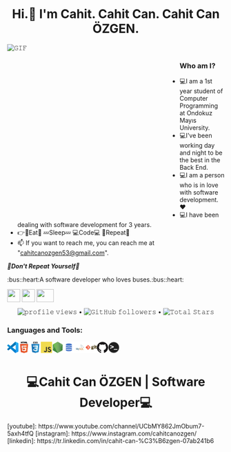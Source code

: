 <h1 align="center"> 
Hi.👋 I'm Cahit. Cahit Can. Cahit Can ÖZGEN.</h1>
 <a target="_blank"><img align="left" height="400" width="400" alt="𝙶𝙸𝙵" src="https://media2.giphy.com/media/iIqmM5tTjmpOB9mpbn/giphy.gif"></a>
<br/>

### Who am I?
 - :computer:I am a 1st year student of Computer Programming at Ondokuz Mayıs University. 
 - :computer:I've been working day and night to be the best in the Back End. 
 - :computer:I am a person who is in love with software development.:heart:
 - :computer:I have been dealing with software development for 3 years. 
 - :point_right::pizza:Eat:pizza: :zzz:Sleep:zzz: :computer:Code:computer: :repeat:Repeat:repeat: 
 - 📫 If you want to reach me, you can reach me at "cahitcanozgen53@gmail.com".

***:muscle:Don't Repeat Yourself:muscle:***




</p>
:bus::heart:A software developer who loves buses.:bus::heart:
<br>
<p align="left">
<a href="https://tr.linkedin.com/in/cahit-can-%C3%B6zgen-07ab241b6" target="blank"><img align="center" src="https://velanovascular.com/wp-content/uploads/2020/06/LinkedIn.png" height="30" width="30" /></a>
<a href="https://www.instagram.com/cahitcanozgen/" target="blank"><img align="center" src="https://upload.wikimedia.org/wikipedia/commons/thumb/e/e7/Instagram_logo_2016.svg/1200px-Instagram_logo_2016.svg.png"  height="30" width="30" /></a>
<a href="https://twitter.com/cahitcanozgen" target="blank"><img align="center" src="https://www.iics.k12.tr/wp-content/uploads/2019/07/twitter-logo-png-twitter-logo.png" height="30" width="40" />
</a>


<p align="center">
  <img src= "https://gpvc.arturio.dev/cahitcanozgenn" alt="𝚙𝚛𝚘𝚏𝚒𝚕𝚎 𝚟𝚒𝚎𝚠𝚜"> •  
  <img alt="𝙶𝚒𝚝𝙷𝚞𝚋 𝚏𝚘𝚕𝚕𝚘𝚠𝚎𝚛𝚜" src="https://img.shields.io/github/followers/cahitcanozgenn?label=Followers&style=social"> •   
  <img src="https://img.shields.io/github/stars/cahitcanozgenn?label=Stars" alt="𝚃𝚘𝚝𝚊𝚕 𝚂𝚝𝚊𝚛𝚜">
</p>



>

### Languages and Tools:

<img align="left" alt="Visual Studio Code" width="26px" src="https://raw.githubusercontent.com/github/explore/80688e429a7d4ef2fca1e82350fe8e3517d3494d/topics/visual-studio-code/visual-studio-code.png" />
<img align="left" alt="HTML5" width="26px" src="https://raw.githubusercontent.com/github/explore/80688e429a7d4ef2fca1e82350fe8e3517d3494d/topics/html/html.png" />
<img align="left" alt="CSS3" width="26px" src="https://raw.githubusercontent.com/github/explore/80688e429a7d4ef2fca1e82350fe8e3517d3494d/topics/css/css.png" />
<img align="left" alt="JavaScript" width="26px" src="https://raw.githubusercontent.com/github/explore/80688e429a7d4ef2fca1e82350fe8e3517d3494d/topics/javascript/javascript.png" />
<img align="left" alt="Node.js" width="26px" src="https://raw.githubusercontent.com/github/explore/80688e429a7d4ef2fca1e82350fe8e3517d3494d/topics/nodejs/nodejs.png" />
<img align="left" alt="SQL" width="26px" src="https://raw.githubusercontent.com/github/explore/80688e429a7d4ef2fca1e82350fe8e3517d3494d/topics/sql/sql.png" />
<img align="left" alt="MySQL" width="26px" src="https://raw.githubusercontent.com/github/explore/80688e429a7d4ef2fca1e82350fe8e3517d3494d/topics/mysql/mysql.png" />
<img align="left" alt="Git" width="26px" src="https://raw.githubusercontent.com/github/explore/80688e429a7d4ef2fca1e82350fe8e3517d3494d/topics/git/git.png" />
<img align="left" alt="GitHub" width="26px" src="https://raw.githubusercontent.com/github/explore/78df643247d429f6cc873026c0622819ad797942/topics/github/github.png" />
<img align="left" alt="Terminal" width="26px" src="https://raw.githubusercontent.com/github/explore/80688e429a7d4ef2fca1e82350fe8e3517d3494d/topics/terminal/terminal.png" />
<br> <br>
<h1 align="center"> 💻Cahit Can ÖZGEN | Software Developer💻</h1>
[youtube]: https://www.youtube.com/channel/UCbMY862JmObum7-5axh4tfQ
[instagram]: https://www.instagram.com/cahitcanozgen/
[linkedin]: https://tr.linkedin.com/in/cahit-can-%C3%B6zgen-07ab241b6





   
